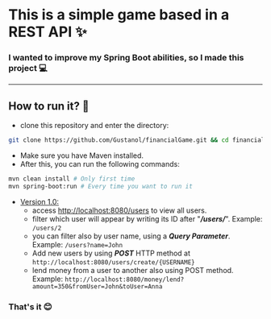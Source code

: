 # This is a simple game based in a REST API ✨

### I wanted to improve my Spring Boot abilities, so I made this project 💻

---

## How to run it? 🤔

- clone this repository and enter the directory:

```bash
git clone https://github.com/Gustanol/financialGame.git && cd financialGame
```

- Make sure you have Maven installed.
- After this, you can run the following commands:

```bash
mvn clean install # Only first time
mvn spring-boot:run # Every time you want to run it
```

- [Version 1.0:](https://github.com/Gustanol/financialGame/tree/v1.0)
  - access [http://localhost:8080/users](http://localhost:8080/users) to view all users.
  - filter which user will appear by writing its ID after "***/users/***". Example: `/users/2`
  - you can filter also by user name, using a ***Query Parameter***. Example: `/users?name=John`
  - Add new users by using ***POST*** HTTP method at `http://localhost:8080/users/create/{USERNAME}`
  - lend money from a user to another also using POST method. Example: `http://localhost:8080/money/lend?amount=350&fromUser=John&toUser=Anna`

### That's it 😊
